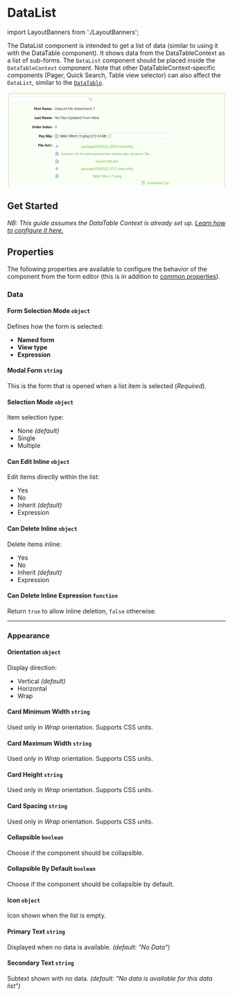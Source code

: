 # DataList

import LayoutBanners from './LayoutBanners';

The DataList component is intended to get a list of data (similar to using it with the DataTable component). It shows data from the DataTableContext as a list of sub-forms. The `DataList` component should be placed inside the `DataTableContext` component. Note that other DataTableContext-specific components (Pager, Quick Search, Table view selector) can also affect the `DataList`, similar to the [`DataTable`](/docs/front-end-basics/form-components/tables-lists/datatable.md).

![Image](../tables-lists/images/datalist1.png)

[//]: # (<iframe width="100%" height="500" src="https://pd-docs-adminportal-test.shesha.dev/shesha/forms-designer/?id=cf652775-9c95-44e4-8152-8c52f174d830" title="Columns Component" ></iframe>)

## **Get Started**

*NB: This guide assumes the DataTable Context is already set up. [Learn how to configure it here.](../tables-lists/datatable-context.md#get-started)*

<LayoutBanners url="https://app.guideflow.com/embed/qp7wmnvtjk" type={1}/>

## Properties

The following properties are available to configure the behavior of the component from the form editor (this is in addition to [common properties](/docs/front-end-basics/form-components/common-component-properties)).

### Data

#### **Form Selection Mode** `object`  
Defines how the form is selected:
- **Named form**
- **View type**
- **Expression**


#### **Modal Form** `string`  
This is the form that is opened when a list item is selected (*Required*).

#### **Selection Mode** `object`  
Item selection type:
- None *(default)*
- Single
- Multiple

#### **Can Edit Inline** `object`  
Edit items directly within the list:
- Yes
- No
- Inherit *(default)*
- Expression

#### **Can Delete Inline** `object`  
Delete items inline:
- Yes
- No
- Inherit *(default)*
- Expression

#### **Can Delete Inline Expression** `function`  
Return `true` to allow inline deletion, `false` otherwise.

___

### Appearance

#### **Orientation** `object`  
Display direction:
- Vertical *(default)*
- Horizontal
- Wrap

#### **Card Minimum Width** `string`  
Used only in *Wrap* orientation. Supports CSS units.

#### **Card Maximum Width** `string`  
Used only in *Wrap* orientation. Supports CSS units.

#### **Card Height** `string`  
Used only in *Wrap* orientation. Supports CSS units.

#### **Card Spacing** `string`  
Used only in *Wrap* orientation. Supports CSS units.

#### **Collapsible** `boolean`  
Choose if the component should be collapsible.

#### **Collapsible By Default** `boolean`  
Choose if the component should be collapsible by default.

#### **Icon** `object`  
Icon shown when the list is empty.

#### **Primary Text** `string`  
Displayed when no data is available. *(default: "No Data")*

#### **Secondary Text** `string`  
Subtext shown with no data. *(default: "No data is available for this data list")*

